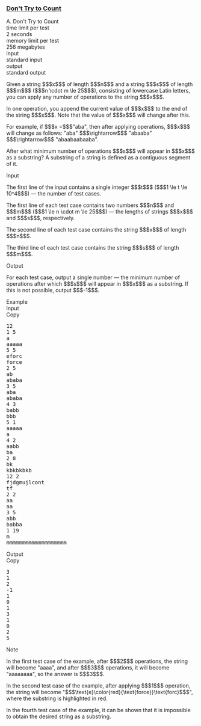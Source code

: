 <h3><a href="https://codeforces.com/contest/1881/problem/A" target="_blank" rel="noopener noreferrer">Don't Try to Count</a></h3>

<div class="header"><div class="title">A. Don't Try to Count</div><div class="time-limit"><div class="property-title">time limit per test</div>2 seconds</div><div class="memory-limit"><div class="property-title">memory limit per test</div>256 megabytes</div><div class="input-file input-standard"><div class="property-title">input</div>standard input</div><div class="output-file output-standard"><div class="property-title">output</div>standard output</div></div><div><p>Given a string $$$x$$$ of length $$$n$$$ and a string $$$s$$$ of length $$$m$$$ ($$$n \cdot m \le 25$$$), consisting of lowercase Latin letters, you can apply any number of operations to the string $$$x$$$.</p><p>In one operation, you append the current value of $$$x$$$ to the end of the string $$$x$$$. Note that the value of $$$x$$$ will change after this.</p><p>For example, if $$$x =$$$"<span class="tex-font-style-tt">aba</span>", then after applying operations, $$$x$$$ will change as follows: "<span class="tex-font-style-tt">aba</span>" $$$\rightarrow$$$ "<span class="tex-font-style-tt">abaaba</span>" $$$\rightarrow$$$ "<span class="tex-font-style-tt">abaabaabaaba</span>".</p><p>After what <span class="tex-font-style-bf">minimum</span> number of operations $$$s$$$ will appear in $$$x$$$ as a substring? A substring of a string is defined as a <span class="tex-font-style-bf">contiguous</span> segment of it.</p></div><div class="input-specification"><div class="section-title">Input</div><p>The first line of the input contains a single integer $$$t$$$ ($$$1 \le t \le 10^4$$$) — the number of test cases.</p><p>The first line of each test case contains two numbers $$$n$$$ and $$$m$$$ ($$$1 \le n \cdot m \le 25$$$) — the lengths of strings $$$x$$$ and $$$s$$$, respectively.</p><p>The second line of each test case contains the string $$$x$$$ of length $$$n$$$.</p><p>The third line of each test case contains the string $$$s$$$ of length $$$m$$$.</p></div><div class="output-specification"><div class="section-title">Output</div><p>For each test case, output a single number — the <span class="tex-font-style-bf">minimum</span> number of operations after which $$$s$$$ will appear in $$$x$$$ as a substring. If this is not possible, output $$$-1$$$.</p></div><div class="sample-tests"><div class="section-title">Example</div><div class="sample-test"><div class="input"><div class="title">Input<div title="Copy" data-clipboard-target="#id005458531014991359" id="id0010236221157602199" class="input-output-copier">Copy</div></div><pre id="id005458531014991359"><div class="test-example-line test-example-line-even test-example-line-0">12</div><div class="test-example-line test-example-line-odd test-example-line-1">1 5</div><div class="test-example-line test-example-line-odd test-example-line-1">a</div><div class="test-example-line test-example-line-odd test-example-line-1">aaaaa</div><div class="test-example-line test-example-line-even test-example-line-2">5 5</div><div class="test-example-line test-example-line-even test-example-line-2">eforc</div><div class="test-example-line test-example-line-even test-example-line-2">force</div><div class="test-example-line test-example-line-odd test-example-line-3">2 5</div><div class="test-example-line test-example-line-odd test-example-line-3">ab</div><div class="test-example-line test-example-line-odd test-example-line-3">ababa</div><div class="test-example-line test-example-line-even test-example-line-4">3 5</div><div class="test-example-line test-example-line-even test-example-line-4">aba</div><div class="test-example-line test-example-line-even test-example-line-4">ababa</div><div class="test-example-line test-example-line-odd test-example-line-5">4 3</div><div class="test-example-line test-example-line-odd test-example-line-5">babb</div><div class="test-example-line test-example-line-odd test-example-line-5">bbb</div><div class="test-example-line test-example-line-even test-example-line-6">5 1</div><div class="test-example-line test-example-line-even test-example-line-6">aaaaa</div><div class="test-example-line test-example-line-even test-example-line-6">a</div><div class="test-example-line test-example-line-odd test-example-line-7">4 2</div><div class="test-example-line test-example-line-odd test-example-line-7">aabb</div><div class="test-example-line test-example-line-odd test-example-line-7">ba</div><div class="test-example-line test-example-line-even test-example-line-8">2 8</div><div class="test-example-line test-example-line-even test-example-line-8">bk</div><div class="test-example-line test-example-line-even test-example-line-8">kbkbkbkb</div><div class="test-example-line test-example-line-odd test-example-line-9">12 2</div><div class="test-example-line test-example-line-odd test-example-line-9">fjdgmujlcont</div><div class="test-example-line test-example-line-odd test-example-line-9">tf</div><div class="test-example-line test-example-line-even test-example-line-10">2 2</div><div class="test-example-line test-example-line-even test-example-line-10">aa</div><div class="test-example-line test-example-line-even test-example-line-10">aa</div><div class="test-example-line test-example-line-odd test-example-line-11">3 5</div><div class="test-example-line test-example-line-odd test-example-line-11">abb</div><div class="test-example-line test-example-line-odd test-example-line-11">babba</div><div class="test-example-line test-example-line-even test-example-line-12">1 19</div><div class="test-example-line test-example-line-even test-example-line-12">m</div><div class="test-example-line test-example-line-even test-example-line-12">mmmmmmmmmmmmmmmmmmm</div></pre></div><div class="output"><div class="title">Output<div title="Copy" data-clipboard-target="#id0034657392333649895" id="id006194437575150401" class="input-output-copier">Copy</div></div><pre id="id0034657392333649895">3
1
2
-1
1
0
1
3
1
0
2
5
</pre></div></div></div><div class="note"><div class="section-title">Note</div><p>In the first test case of the example, after $$$2$$$ operations, the string will become "<span class="tex-font-style-tt">aaaa</span>", and after $$$3$$$ operations, it will become "<span class="tex-font-style-tt">aaaaaaaa</span>", so the answer is $$$3$$$.</p><p>In the second test case of the example, after applying $$$1$$$ operation, the string will become "$$$\text{e}\color{red}{\text{force}}\text{forc}$$$", where the substring is highlighted in red.</p><p>In the fourth test case of the example, it can be shown that it is impossible to obtain the desired string as a substring.</p></div>
